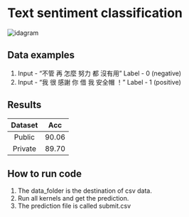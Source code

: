 # Text sentiment classification
![idagram](https://github.com/ChengZheWu/Applied-Deep-Learning-/blob/main/hw0/diagram.png)  

## Data examples
1. Input - “不管 再 怎麼 努力 都 沒有用”    Label - 0 (negative)
2. Input - “我 很 感謝 你 借 我 安全帽 ！”  Label - 1 (positive)  

## Results
Dataset      |Acc
:-----------:|:-----------:
Public       |90.06
Private      |89.70

## How to run code

1. The data_folder is the destination of csv data.
2. Run all kernels and get the prediction.
3. The prediction file is called submit.csv
